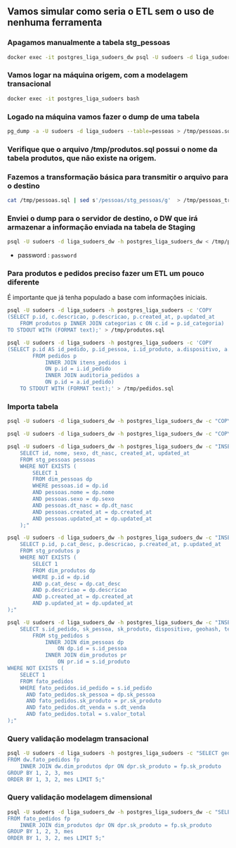 ## Vamos simular como seria o ETL sem o uso de nenhuma ferramenta
### Apagamos manualmente a tabela stg_pessoas
```bash
docker exec -it postgres_liga_sudoers_dw psql -U sudoers -d liga_sudoers_dw -c "TRUNCATE stg_pessoas; TRUNCATE stg_pedidos; TRUNCATE stg_produtos;"
```

### Vamos logar na máquina origem, com a modelagem transacional
```bash
docker exec -it postgres_liga_sudoers bash
```

### Logado na máquina vamos fazer o dump de uma tabela
```bash
pg_dump -a -U sudoers -d liga_sudoers --table=pessoas > /tmp/pessoas.sql
```

### Verifique que o arquivo /tmp/produtos.sql possui o nome da tabela produtos, que não existe na origem. 
### Fazemos a transformação básica para transmitir o arquivo para o destino
```bash
cat /tmp/pessoas.sql | sed s'/pessoas/stg_pessoas/g'  > /tmp/pessoas_transform.sql
```


### Enviei o dump para o servidor de destino, o DW que irá armazenar a informação enviada na tabela de Staging
```bash
psql -U sudoers -d liga_sudoers_dw -h postgres_liga_sudoers_dw < /tmp/pessoas_transform.sql
```
- password : `password`


### Para produtos e pedidos preciso fazer um ETL um pouco diferente
É importante que já tenha populado a base com informações iniciais. 

```bash
psql -U sudoers -d liga_sudoers -h postgres_liga_sudoers -c 'COPY 
(SELECT p.id, c.descricao, p.descricao, p.created_at, p.updated_at 
    FROM produtos p INNER JOIN categorias c ON c.id = p.id_categoria) 
TO STDOUT WITH (FORMAT text);' > /tmp/produtos.sql
```
```bash
psql -U sudoers -d liga_sudoers -h postgres_liga_sudoers -c 'COPY 
(SELECT p.id AS id_pedido, p.id_pessoa, i.id_produto, a.dispositivo, a.geohash, a.telefone, p.dt_venda, i.qtde, i.valor_total AS valor_unit, p.valor_total 
        FROM pedidos p 
            INNER JOIN itens_pedidos i 
            ON p.id = i.id_pedido 
            INNER JOIN auditoria_pedidos a 
            ON p.id = a.id_pedido) 
    TO STDOUT WITH (FORMAT text);' > /tmp/pedidos.sql
```


### Importa tabela
```bash
psql -U sudoers -d liga_sudoers_dw -h postgres_liga_sudoers_dw -c "COPY stg_produtos FROM STDIN;" < /tmp/produtos.sql
```

```bash
psql -U sudoers -d liga_sudoers_dw -h postgres_liga_sudoers_dw -c "COPY stg_pedidos FROM STDIN;" < /tmp/pedidos.sql
```

```bash
psql -U sudoers -d liga_sudoers_dw -h postgres_liga_sudoers_dw -c "INSERT INTO dim_pessoas (id, nome, sexo, dt_nasc, created_at, updated_at)
    SELECT id, nome, sexo, dt_nasc, created_at, updated_at
    FROM stg_pessoas pessoas
    WHERE NOT EXISTS (
        SELECT 1
        FROM dim_pessoas dp
        WHERE pessoas.id = dp.id
        AND pessoas.nome = dp.nome
        AND pessoas.sexo = dp.sexo
        AND pessoas.dt_nasc = dp.dt_nasc
        AND pessoas.created_at = dp.created_at
        AND pessoas.updated_at = dp.updated_at
    );"
```


```bash
psql -U sudoers -d liga_sudoers_dw -h postgres_liga_sudoers_dw -c "INSERT INTO dim_produtos(id, cat_desc, descricao, created_at, updated_at) 
    SELECT p.id, p.cat_desc, p.descricao, p.created_at, p.updated_at 
    FROM stg_produtos p         
    WHERE NOT EXISTS (
        SELECT 1
        FROM dim_produtos dp
        WHERE p.id = dp.id
        AND p.cat_desc = dp.cat_desc
        AND p.descricao = dp.descricao
        AND p.created_at = dp.created_at
        AND p.updated_at = dp.updated_at
);"
```

```bash
psql -U sudoers -d liga_sudoers_dw -h postgres_liga_sudoers_dw -c "INSERT INTO fato_pedidos(id_pedido, sk_pessoa, sk_produto, dispositivo, geohash, telefone, dt_venda, qtde, valor_unit, total) 
    SELECT s.id_pedido, sk_pessoa, sk_produto, dispositivo, geohash, telefone, dt_venda, qtde, valor_unit, valor_total 
        FROM stg_pedidos s 
            INNER JOIN dim_pessoas dp 
                ON dp.id = s.id_pessoa 
            INNER JOIN dim_produtos pr 
                ON pr.id = s.id_produto
WHERE NOT EXISTS (
    SELECT 1
    FROM fato_pedidos
    WHERE fato_pedidos.id_pedido = s.id_pedido
      AND fato_pedidos.sk_pessoa = dp.sk_pessoa
      AND fato_pedidos.sk_produto = pr.sk_produto
      AND fato_pedidos.dt_venda = s.dt_venda
      AND fato_pedidos.total = s.valor_total
);"    
```

### Query validação modelagm transacional
```bash
psql -U sudoers -d liga_sudoers -h postgres_liga_sudoers -c "SELECT geohash, cat_desc, EXTRACT(MONTH FROM dt_venda) as mes, avg(COALESCE(valor_unit, 0 )) as media, sum(COALESCE(valor_unit, 0 )) as total
FROM dw.fato_pedidos fp
    INNER JOIN dw.dim_produtos dpr ON dpr.sk_produto = fp.sk_produto
GROUP BY 1, 2, 3, mes
ORDER BY 1, 3, 2, mes LIMIT 5;"
```

### Query validação modelagem dimensional
```bash
psql -U sudoers -d liga_sudoers_dw -h postgres_liga_sudoers_dw -c "SELECT geohash, cat_desc, EXTRACT(MONTH FROM dt_venda) as mes, avg(COALESCE(valor_unit, 0 )) as media, sum(COALESCE(valor_unit, 0 )) as total
FROM fato_pedidos fp
    INNER JOIN dim_produtos dpr ON dpr.sk_produto = fp.sk_produto
GROUP BY 1, 2, 3, mes
ORDER BY 1, 3, 2, mes LIMIT 5;"
```